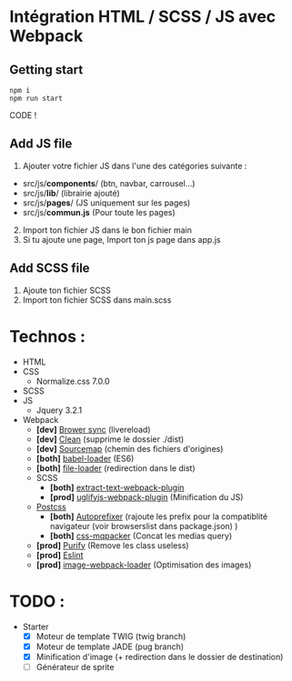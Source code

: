 # Intégration HTML / SCSS / JS avec Webpack

## Getting start
```
npm i
npm run start
```
CODE !

## Add JS file
1) Ajouter votre fichier JS dans l'une des catégories suivante :
- src/js/<b>components</b>/ (btn, navbar, carrousel...)
- src/js/<b>lib</b>/ (librairie ajouté)
- src/js/<b>pages</b>/ (JS uniquement sur les pages)
- src/js/<b>commun.js</b> (Pour toute les pages)

2) Import ton fichier JS dans le bon fichier main
3) Si tu ajoute une page, Import ton js page dans app.js

## Add SCSS file
1) Ajoute ton fichier SCSS
2) Import ton fichier SCSS dans main.scss

# Technos :
- HTML
- CSS
  - Normalize.css 7.0.0
- SCSS
- JS
  - Jquery 3.2.1
- Webpack
  - **[dev]**  [Brower sync](https://github.com/Va1/browser-sync-webpack-plugin) (livereload)
  - **[dev]**  [Clean](https://github.com/johnagan/clean-webpack-plugin) (supprime le dossier ./dist)
  - **[dev]**  [Sourcemap](https://webpack.js.org/configuration/devtool/) (chemin des fichiers d'origines)
  - **[both]** [babel-loader](https://github.com/babel/babel-loader) (ES6)
  - **[both]** [file-loader](https://github.com/webpack-contrib/file-loader) (redirection dans le dist)
  - SCSS
    - **[both]** [extract-text-webpack-plugin](https://github.com/webpack-contrib/extract-text-webpack-plugin)
    - **[prod]** [uglifyjs-webpack-plugin](https://github.com/webpack-contrib/uglifyjs-webpack-plugin) (Minification du JS)
  - [Postcss](https://github.com/postcss/postcss-loader)
    - **[both]** [Autoprefixer](https://github.com/postcss/autoprefixer) (rajoute les prefix pour la compatiblité navigateur (voir browserslist dans package.json) )
    - **[both]** [css-mqpacker](https://github.com/hail2u/node-css-mqpacker) (Concat les medias query) 
  - **[prod]** [Purify](https://github.com/webpack-contrib/purifycss-webpack) (Remove les class useless)
  - **[prod]** [Eslint](https://github.com/MoOx/eslint-loader)
  - **[prod]** [image-webpack-loader](https://github.com/tcoopman/image-webpack-loader) (Optimisation des images)



# TODO :
- Starter
  - [X] Moteur de template TWIG (twig branch)
  - [X] Moteur de template JADE (pug branch)
  - [X] Minification d'image (+ redirection dans le dossier de destination)
  - [ ] Générateur de sprite